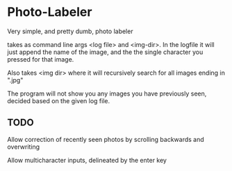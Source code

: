 # Photo-Labeler
Very simple, and pretty dumb, photo labeler

takes as command line args \<log file\> and \<img-dir\>. In the logfile it will just append the name of the image, and the the single character you pressed for that image. 

Also takes \<img dir\> where it will recursively search for all images ending in ".jpg"

The program will not show you any images you have previously seen, decided based on the given log file.

## TODO
Allow correction of recently seen photos by scrolling backwards and overwriting

Allow multicharacter inputs, delineated by the enter key

